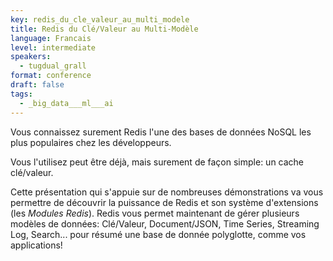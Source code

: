 ```yaml
---
key: redis_du_cle_valeur_au_multi_modele
title: Redis du Clé/Valeur au Multi-Modèle
language: Francais
level: intermediate
speakers:
  - tugdual_grall
format: conference
draft: false
tags:
  - _big_data___ml___ai
---
```

Vous connaissez surement Redis l'une des bases de données NoSQL les plus populaires chez les développeurs.

Vous l'utilisez peut être déjà, mais surement de façon simple: un cache clé/valeur.

Cette présentation qui s'appuie sur de nombreuses démonstrations va vous permettre de découvrir la puissance de Redis et son système d'extensions (les *Modules Redis*). Redis vous permet maintenant de gérer plusieurs modèles de données: Clé/Valeur, Document/JSON, Time Series, Streaming Log, Search... pour résumé une base de donnée polyglotte, comme vos applications!


 
